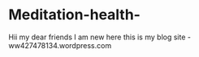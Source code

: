 # Meditation-health-
Hii my dear friends I am new here this is my blog site - ww427478134.wordpress.com 
